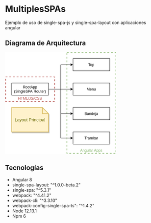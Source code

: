 # MultiplesSPAs

Ejemplo de uso de single-spa-js y single-spa-layout con aplicaciones angular

## Diagrama de Arquitectura

![](docs/Prueba2.png)


## Tecnologías

- Angular 8
- single-spa-layout: "^1.0.0-beta.2"
- single-spa: "^5.3.1"
- webpack: "^4.41.2"
- webpack-cli: "^3.3.10"
- webpack-config-single-spa-ts": "^1.4.2"
- Node 12.13.1
- Npm 6